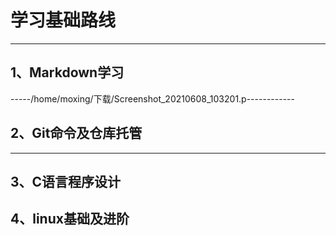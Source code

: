 # 学习基础路线
--------------
## 1、Markdown学习
-----/home/moxing/下载/Screenshot_20210608_103201.p------------
## 2、Git命令及仓库托管
--------------------
## 3、C语言程序设计
## 4、linux基础及进阶
